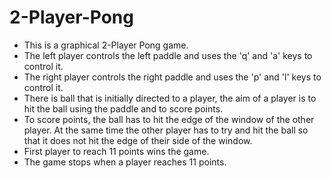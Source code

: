 # 2-Player-Pong
- This is a graphical 2-Player Pong game.
- The left player controls the left paddle and uses the 'q' and 'a' keys to control it.
- The right player controls the right paddle and uses the 'p' and 'l' keys to control it.
- There is ball that is initially directed to a player, the aim of a player is to hit the ball
  using the paddle and to score points.
- To score points, the ball has to hit the edge of the window of the other player. At the
  same time the other player has to try and hit the ball so that it does not hit the edge
  of their side of the window.
- First player to reach 11 points wins the game.
- The game stops when a player reaches 11 points.
